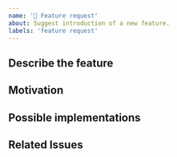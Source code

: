 ```yaml
---
name: '💬 Feature request'
about: Suggest introduction of a new feature.
labels: 'feature request'
---
```


## Describe the feature

<!-- Describe what you would like to introduce -->

## Motivation

<!-- Describe what problem the feature solves -->

## Possible implementations

<!-- Describe how the feature could be implemented -->

## Related Issues

<!-- Link related issues here -->
